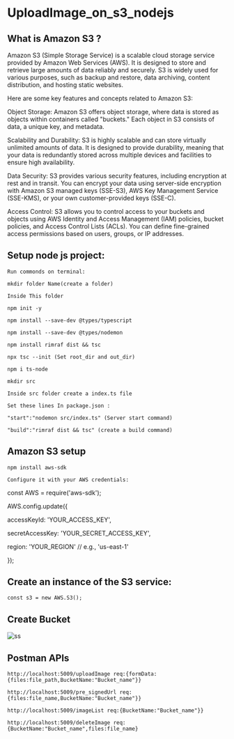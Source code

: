 # UploadImage_on_s3_nodejs
## What is Amazon S3 ?
Amazon S3 (Simple Storage Service) is a scalable cloud storage service provided by Amazon Web Services (AWS). It is designed to store and retrieve large amounts of data reliably and securely. S3 is widely used for various purposes, such as backup and restore, data archiving, content distribution, and hosting static websites.

Here are some key features and concepts related to Amazon S3:

Object Storage: Amazon S3 offers object storage, where data is stored as objects within containers called "buckets." Each object in S3 consists of data, a unique key, and metadata.

Scalability and Durability: S3 is highly scalable and can store virtually unlimited amounts of data. It is designed to provide durability, meaning that your data is redundantly stored across multiple devices and facilities to ensure high availability.

Data Security: S3 provides various security features, including encryption at rest and in transit. You can encrypt your data using server-side encryption with Amazon S3 managed keys (SSE-S3), AWS Key Management Service (SSE-KMS), or your own customer-provided keys (SSE-C).

Access Control: S3 allows you to control access to your buckets and objects using AWS Identity and Access Management (IAM) policies, bucket policies, and Access Control Lists (ACLs). You can define fine-grained access permissions based on users, groups, or IP addresses.
## Setup node js project:

`Run commonds on terminal:`

`mkdir folder Name(create a folder)`

`Inside This folder`

`npm init -y`

`npm install --save-dev @types/typescript`

`npm install --save-dev @types/nodemon`

`npm install rimraf dist && tsc`

`npx tsc --init (Set root_dir and out_dir)`

`npm i ts-node`

`mkdir src`

`Inside src folder create a index.ts file`

`Set these lines In package.json :`

`"start":"nodemon src/index.ts" (Server start command)`

`"build":"rimraf dist && tsc" (create a build command)`

## Amazon S3 setup

`npm install aws-sdk`

`Configure it with your AWS credentials:`

const AWS = require('aws-sdk');

AWS.config.update({

  accessKeyId: 'YOUR_ACCESS_KEY',

  secretAccessKey: 'YOUR_SECRET_ACCESS_KEY',

  region: 'YOUR_REGION' // e.g., 'us-east-1'

});

## Create an instance of the S3 service:
`const s3 = new AWS.S3();`

## Create Bucket

![ss](https://github.com/Aashusharm/UploadImage_on_s3_nodejs/assets/117743698/df30ad78-5c1f-4545-b875-c79315493a02)


## Postman APIs
`http://localhost:5009/uploadImage req:{formData:{files:file_path,BucketName:"Bucket_name"}}`

`http://localhost:5009/pre_signedUrl req:{files:file_name,BucketName:"Bucket_name"}}`

`http://localhost:5009/imageList req:{BucketName:"Bucket_name"}}`

`http://localhost:5009/deleteImage req:{BucketName:"Bucket_name",files:file_name}`
